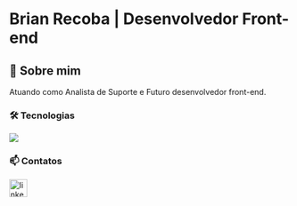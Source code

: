 # Brian Recoba | Desenvolvedor Front-end
## 👋 Sobre mim
Atuando como Analista de Suporte e Futuro desenvolvedor front-end.
### 🛠 Tecnologias
<img src="https://skillicons.dev/icons?i=html,css,js,nodejs,react,flutter,&theme=dark" />


### 📫 Contatos
<div align="left">
  <a href="https://www.linkedin.com/in/brian-recoba/" ><img src="https://img.shields.io/static/v1?message=LinkedIn&logo=linkedin&label=&color=0077B5&logoColor=white&labelColor=&style=for-the-badge" height="32" alt="linkedin logo" style="display: inline-block;" /></a>
</div>


